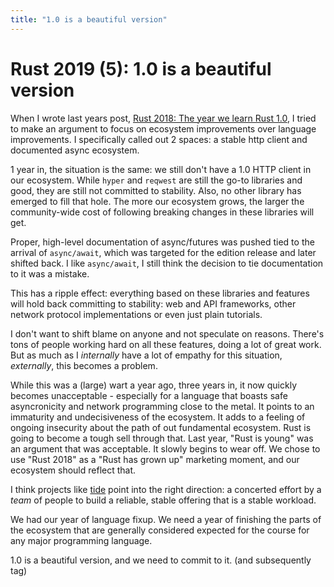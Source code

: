 ```yaml
---
title: "1.0 is a beautiful version"
---
```


# Rust 2019 (5): 1.0 is a beautiful version

When I wrote last years post, [Rust 2018: The year we learn Rust 1.0](https://yakshav.es/rust-2018),
I tried to make an argument to focus on ecosystem improvements over language improvements.
I specifically called out 2 spaces: a stable http client and documented async ecosystem.

1 year in, the situation is the same: we still don't have a 1.0 HTTP client in our ecosystem. While `hyper` and `reqwest` are still the go-to libraries and good, they are still not committed to stability. Also, no other library has emerged to fill that hole. The more our ecosystem grows, the larger the community-wide cost of following breaking changes in these libraries will get.

Proper, high-level documentation of async/futures was pushed tied to the arrival of `async/await`, which was targeted for the edition release and later shifted back. I like `async/await`, I still think the decision to tie documentation to it was a mistake.

This has a ripple effect: everything based on these libraries and features will hold back committing to stability: web and API frameworks, other network protocol implementations or even just plain tutorials.

I don't want to shift blame on anyone and not speculate on reasons. There's tons of people working hard on all these features, doing a lot of great work. But as much as I _internally_ have a lot of empathy for this situation, _externally_, this becomes a problem.

While this was a (large) wart a year ago, three years in, it now quickly becomes unacceptable - especially for a language that boasts safe asyncronicity and network programming close to the metal. It points to an immaturity and undecisiveness of the ecosystem. It adds to a feeling of ongoing insecurity about the path of out fundamental ecosystem. Rust is going to become a tough sell through that. Last year, "Rust is young" was an argument that was acceptable. It slowly begins to wear off. We chose to use "Rust 2018" as a "Rust has grown up" marketing moment, and our ecosystem should reflect that.

I think projects like [tide](https://github.com/rust-net-wg/tide) point into the right direction: a concerted effort by a _team_ of people to build a reliable, stable offering that is a stable workload.

We had our year of language fixup. We need a year of finishing the parts of the ecosystem that are generally considered expected for the course for any major programming language.

1.0 is a beautiful version, and we need to commit to it. (and subsequently tag) 
